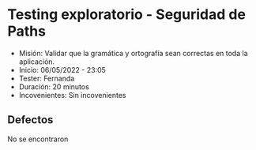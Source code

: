 # Testing exploratorio - Seguridad de Paths

- Misión: Validar que la gramática y ortografía sean correctas en toda la aplicación.
- Inicio: 06/05/2022 - 23:05
- Tester: Fernanda
- Duración: 20 minutos
- Incovenientes: Sin incovenientes

## Defectos
No se encontraron
